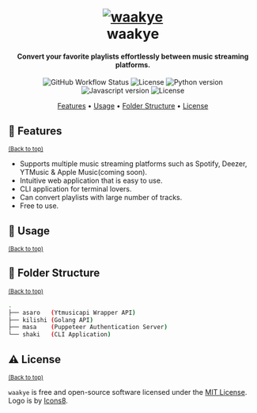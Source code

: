 <h1 align="center">
  <br>
  <a href="http://waakye.prettyirrelevant.wtf"><img src="https://res.cloudinary.com/dybhjquqy/image/upload/v1684839435/waakye_xva44d.png" alt="waakye"></a>
  <br>
  waakye
  <br>
</h1>

<h4 align="center">Convert your favorite playlists effortlessly between music streaming platforms.</h4>

<p align="center">
  <img alt="GitHub Workflow Status" src="https://img.shields.io/github/actions/workflow/status/prettyirrelevant/waakye/ci.yml?branch=main&style=for-the-badge&logo=github">
  <img src="https://img.shields.io/badge/Go-1.19+-00ADD8?style=for-the-badge&logo=go" alt="License">
  <img src="https://img.shields.io/badge/Python-3.9+-1f425f.svg?style=for-the-badge&logo=python" alt="Python version">
  <img src="https://img.shields.io/badge/Javascript-F7DF1E.svg?style=for-the-badge&logo=JavaScript&logoColor=white" alt="Javascript version">
  <img src="https://img.shields.io/github/license/prettyirrelevant/waakye.svg?style=for-the-badge" alt="License">
</p>

<p align="center">
  <a href="#features">Features</a> •
  <a href="#usage">Usage</a> •
  <a href="#folder-structure">Folder Structure</a> •
  <a href="#license">License</a>
</p>


## 🎯 Features
<sup>[(Back to top)](#table-of-contents)</sup>

- Supports multiple music streaming platforms such as Spotify, Deezer, YTMusic & Apple Music(coming soon).
- Intuitive web application that is easy to use.
- CLI application for terminal lovers.
- Can convert playlists with large number of tracks.
- Free to use.


## 🤹 Usage
<sup>[(Back to top)](#table-of-contents)</sup>


## 🌵 Folder Structure
<sup>[(Back to top)](#table-of-contents)</sup>

```sh
.
├── asaro   (Ytmusicapi Wrapper API)
├── kilishi (Golang API)
├── masa    (Puppeteer Authentication Server)
└── shaki   (CLI Application)
```


## ⚠️ License
<sup>[(Back to top)](#table-of-contents)</sup>

`waakye` is free and open-source software licensed under the [MIT License](https://github.com/prettyirrelevant/waakye/blob/main/LICENSE.md). Logo is by [Icons8](https://icons8.com/icon/d2CXqaKsX8S8/playlist).
